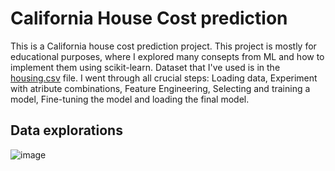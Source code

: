# California House Cost prediction

This is a California house cost prediction project. This project is mostly for educational purposes, where I explored many consepts from ML and how to implement them using scikit-learn. 
Dataset that I've used is in the [housing.csv](https://github.com/letv1nnn/ML/edit/main/Projects/California%20House%20Cost%20Prediciton/housing.csv) file. I went through all crucial steps: Loading data, Experiment with atribute combinations, Feature Engineering, Selecting and training a model, Fine-tuning the model and loading the final model.

## Data explorations

![image](https://github.com/user-attachments/assets/47795ebd-3ad8-4686-9346-7339c8b02469)



